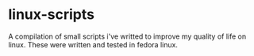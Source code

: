 # linux-scripts
A compilation of small scripts i've writted to improve my quality of life on linux. These were written and tested in fedora linux.
